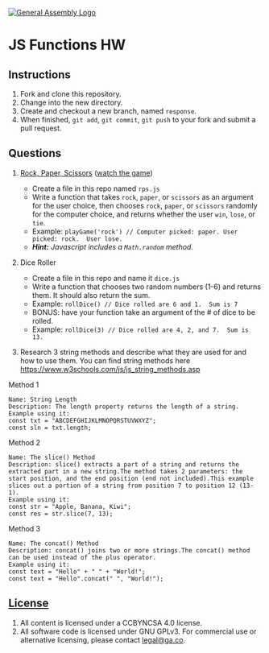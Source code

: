 [![General Assembly Logo](https://camo.githubusercontent.com/1a91b05b8f4d44b5bbfb83abac2b0996d8e26c92/687474703a2f2f692e696d6775722e636f6d2f6b6538555354712e706e67)](https://generalassemb.ly/education/web-development-immersive)

# JS Functions HW

## Instructions

1. Fork and clone this repository.
1. Change into the new directory.
1. Create and checkout a new branch, named `response`.
1. When finished, `git add`, `git commit`, `git push` to your fork and submit a pull request.

## Questions

1. [Rock, Paper, Scissors](https://en.wikipedia.org/wiki/Rock%E2%80%93paper%E2%80%93scissors) ([watch the game](https://www.youtube.com/watch?v=JtcHmiAcbZc))
    - Create a file in this repo named `rps.js`
    - Write a function that takes `rock`, `paper`, or `scissors` as an argument for the user choice, then chooses `rock`, `paper`, or `scissors` randomly for the computer choice, and returns whether the user `win`, `lose`, or `tie`.
    - Example: `playGame('rock') // Computer picked: paper. User picked: rock.  User lose.`
    - _**Hint:** Javascript includes a `Math.random` method._

2. Dice Roller
    - Create a file in this repo and name it `dice.js`
    - Write a function that chooses two random numbers (1-6) and returns them. It should also return the sum.
    - Example: `rollDice() // Dice rolled are 6 and 1.  Sum is 7`
    - BONUS: have your function take an argument of the # of dice to be rolled.
    - Example: `rollDice(3) // Dice rolled are 4, 2, and 7.  Sum is 13.`

3.  Research 3 string methods and describe what they are used for and how to use them.  You can find string methods here https://www.w3schools.com/js/js_string_methods.asp

Method 1
```
Name: String Length
Description: The length property returns the length of a string.
Example using it:
const txt = "ABCDEFGHIJKLMNOPQRSTUVWXYZ";
const sln = txt.length;
```

Method 2
```
Name: The slice() Method
Description: slice() extracts a part of a string and returns the extracted part in a new string.The method takes 2 parameters: the start position, and the end position (end not included).This example slices out a portion of a string from position 7 to position 12 (13-1).
Example using it:
const str = "Apple, Banana, Kiwi";
const res = str.slice(7, 13);
```

Method 3
```
Name: The concat() Method
Description: concat() joins two or more strings.The concat() method can be used instead of the plus operator.
Example using it:
const text = "Hello" + " " + "World!";
const text = "Hello".concat(" ", "World!");
```

## [License](LICENSE)

1. All content is licensed under a CC­BY­NC­SA 4.0 license.
1. All software code is licensed under GNU GPLv3. For commercial use or
    alternative licensing, please contact legal@ga.co.
